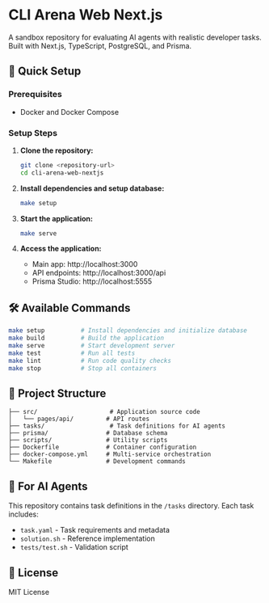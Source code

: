 # CLI Arena Web Next.js

A sandbox repository for evaluating AI agents with realistic developer tasks. Built with Next.js, TypeScript, PostgreSQL, and Prisma.

## 🚀 Quick Setup

### Prerequisites

- Docker and Docker Compose

### Setup Steps

1. **Clone the repository:**

   ```bash
   git clone <repository-url>
   cd cli-arena-web-nextjs
   ```

2. **Install dependencies and setup database:**

   ```bash
   make setup
   ```

3. **Start the application:**

   ```bash
   make serve
   ```

4. **Access the application:**
   - Main app: http://localhost:3000
   - API endpoints: http://localhost:3000/api
   - Prisma Studio: http://localhost:5555

## 🛠️ Available Commands

```bash
make setup          # Install dependencies and initialize database
make build          # Build the application
make serve          # Start development server
make test           # Run all tests
make lint           # Run code quality checks
make stop           # Stop all containers
```

## 📁 Project Structure

```
├── src/                    # Application source code
│   └── pages/api/         # API routes
├── tasks/                  # Task definitions for AI agents
├── prisma/                # Database schema
├── scripts/               # Utility scripts
├── Dockerfile             # Container configuration
├── docker-compose.yml     # Multi-service orchestration
└── Makefile               # Development commands
```

## 🎯 For AI Agents

This repository contains task definitions in the `/tasks` directory. Each task includes:

- `task.yaml` - Task requirements and metadata
- `solution.sh` - Reference implementation
- `tests/test.sh` - Validation script

## 📄 License

MIT License
